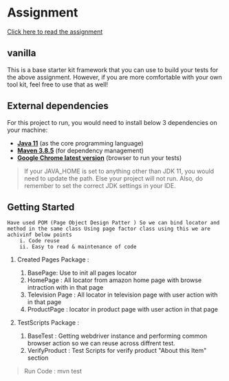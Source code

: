 # Assignment

[Click here to read the assignment](./docs/assignment.md)

## vanilla

This is a base starter kit framework that you can use to build your tests for the above assignment.
However, if you are more comfortable with your own tool kit, feel free to use that as well!

## External dependencies

For this project to run, you would need to install below 3 dependencies on your machine:

- **[Java 11](https://openjdk.java.net/projects/jdk/11/)** (as the core programming language)
- **[Maven 3.8.5](https://maven.apache.org/download.cgi)** (for dependency management)
- **[Google Chrome latest version](https://www.google.com/chrome/?brand=CHBD&gclid=Cj0KCQjwr-SSBhC9ARIsANhzu15P0PA-n9Zp4NpxKaOHVGtBD1TZQH0HlQQE6hUfsOFAU1nf-Rzdlf4aAoTJEALw_wcB&gclsrc=aw.ds)** (browser to run your tests)

> If your JAVA_HOME is set to anything other than JDK 11, you would need to update the path. Else your project
> will not run. Also, do remember to set the correct JDK settings in your IDE.

## Getting Started
    Have used POM (Page Object Design Patter ) So we can bind locator and method in the same class Using page factor class using this we are achivinf below points
        i. Code reuse
        ii. Easy to read & maintenance of code

1. Created Pages Package :
   1. BasePage: Use to init all pages locator
   2. HomePage : All locator from amazon home page with browse intraction with in that page 
   3. Television Page : All locator in television page with user action with in that page 
   4. ProductPage : locator in product page with user action in that page
    
2. TestScripts Package :
   1. BaseTest  : Getting webdriver instance and performing common browser  action so we can reuse across diffrent test. 
   2. VerifyProduct : Test Scripts for verify product "About this Item" section

    
> Run Code : mvn test 

